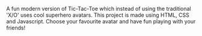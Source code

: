 A fun modern version of Tic-Tac-Toe which instead of using the traditional 'X/O' uses cool superhero avatars. This project is made using HTML, CSS and Javascript. Choose your favourite avatar and have fun playing with your friends!

